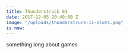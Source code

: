 ```yaml
---
title: Thunderstruck 01
date: 2017-12-05 20:40:00 Z
image: "/uploads/thunderstruck-ii-slots.png"
is new: 
---
```


something long about games